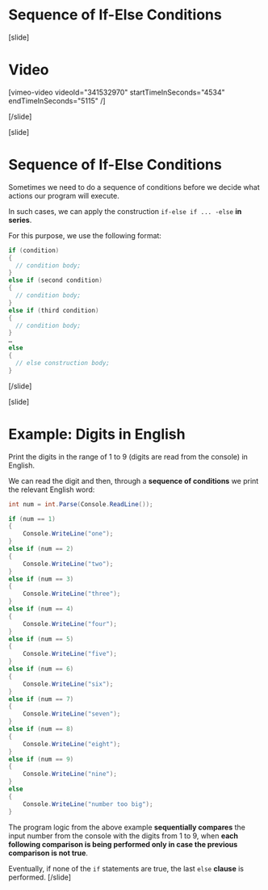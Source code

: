 # Sequence of If-Else Conditions

[slide]
# Video

[vimeo-video videoId="341532970" startTimeInSeconds="4534" endTimeInSeconds="5115" /]

[/slide]

[slide]
# Sequence of If-Else Conditions
Sometimes we need to do a sequence of conditions before we decide what actions our program will execute. 

In such cases, we can apply the construction `if-else if ... -else` **in series**.

For this purpose, we use the following format:
```cs
if (condition)
{
  // condition body;
}
else if (second condition)
{
  // condition body;
}
else if (third condition)
{
  // condition body;
}
…
else
{
  // else construction body;
}
```
[/slide]

[slide]
# Example: Digits in English
Print the digits in the range of 1 to 9 (digits are read from the console) in English. 

We can read the digit and then, through a **sequence of conditions** we print the relevant English word:
```cs live
int num = int.Parse(Console.ReadLine());

if (num == 1)
{
    Console.WriteLine("one");
}
else if (num == 2)
{
    Console.WriteLine("two");
}
else if (num == 3) 
{
    Console.WriteLine("three");
} 
else if (num == 4) 
{
    Console.WriteLine("four");
}
else if (num == 5) 
{
    Console.WriteLine("five");
}
else if (num == 6) 
{
    Console.WriteLine("six");
}
else if (num == 7) 
{
    Console.WriteLine("seven");
}
else if (num == 8) 
{
    Console.WriteLine("eight");
}
else if (num == 9)
{
    Console.WriteLine("nine");
} 
else 
{
    Console.WriteLine("number too big");
}
```

The program logic from the above example **sequentially compares** the input number from the console with the digits from 1 to 9, when **each following comparison is being performed only in case the previous comparison is not true**. 

Eventually, if none of the `if` statements are true, the last `else` **clause** is performed.
[/slide]